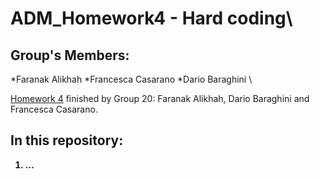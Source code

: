 # ADM_Homework4 - Hard coding\

## Group's Members:
*Faranak Alikhah
*Francesca Casarano
*Dario Baraghini \


[Homework 4](https://github.com/CriMenghini/ADM/tree/master/2020/Homework_4) finished by Group 20: Faranak Alikhah, Dario Baraghini and Francesca Casarano. <b>

## In this repository:
1. ...

